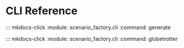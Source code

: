 # CLI Reference

::: mkdocs-click
    :module: scenario_factory.cli
    :command: generate

::: mkdocs-click
    :module: scenario_factory.cli
    :command: globetrotter

